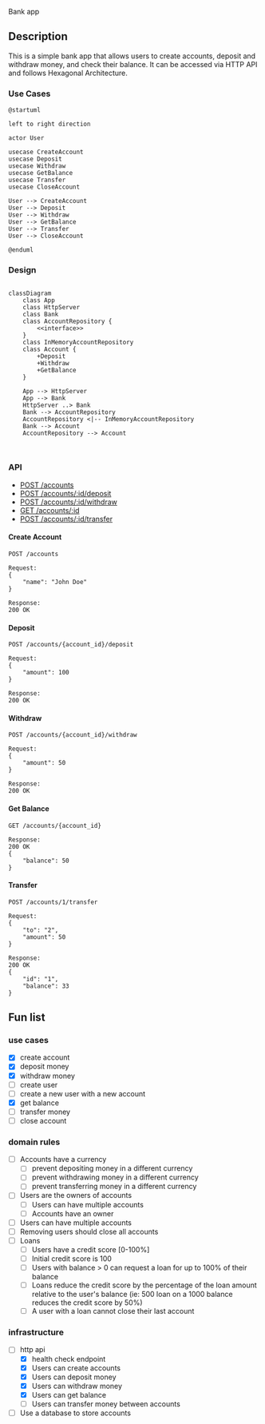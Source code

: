 Bank app

## Description
This is a simple bank app that allows users to create accounts, deposit and withdraw money, and check their balance.
It can be accessed via HTTP API and follows Hexagonal Architecture.



### Use Cases

```plantuml
@startuml

left to right direction

actor User

usecase CreateAccount
usecase Deposit
usecase Withdraw
usecase GetBalance
usecase Transfer
usecase CloseAccount

User --> CreateAccount
User --> Deposit
User --> Withdraw
User --> GetBalance
User --> Transfer
User --> CloseAccount

@enduml

```
### Design

```mermaid

classDiagram
    class App
    class HttpServer
    class Bank
    class AccountRepository {
        <<interface>>
    }
    class InMemoryAccountRepository
    class Account {
        +Deposit
        +Withdraw
        +GetBalance
    }
    
    App --> HttpServer
    App --> Bank
    HttpServer ..> Bank
    Bank --> AccountRepository
    AccountRepository <|-- InMemoryAccountRepository
    Bank --> Account
    AccountRepository --> Account
    


```

### API

- [POST /accounts](#create-account)
- [POST /accounts/:id/deposit](#deposit)
- [POST /accounts/:id/withdraw](#withdraw)
- [GET /accounts/:id](#get-balance)
- [POST /accounts/:id/transfer](#transfer)

#### Create Account
```
POST /accounts

Request: 
{
    "name": "John Doe"
}

Response:
200 OK
```

#### Deposit
```
POST /accounts/{account_id}/deposit

Request:
{
    "amount": 100
}

Response:
200 OK
```

#### Withdraw
```
POST /accounts/{account_id}/withdraw

Request:
{
    "amount": 50
}

Response:
200 OK
```

#### Get Balance
```
GET /accounts/{account_id}

Response:
200 OK
{
    "balance": 50
}
```

#### Transfer
```
POST /accounts/1/transfer

Request:
{
    "to": "2",
    "amount": 50
}

Response:
200 OK
{
    "id": "1",
    "balance": 33
}
```



## Fun list

### use cases
- [x] create account
- [x] deposit money
- [x] withdraw money
- [ ] create user
- [ ] create a new user with a new account
- [x] get balance
- [ ] transfer money
- [ ] close account

### domain rules
- [ ] Accounts have a currency
  - [ ] prevent depositing money in a different currency
  - [ ] prevent withdrawing money in a different currency
  - [ ] prevent transferring money in a different currency
- [ ] Users are the owners of accounts
  - [ ] Users can have multiple accounts
  - [ ] Accounts have an owner
- [ ] Users can have multiple accounts
- [ ] Removing users should close all accounts
- [ ] Loans
  - [ ] Users have a credit score [0-100%]
  - [ ] Initial credit score is 100
  - [ ] Users with balance > 0 can request a loan for up to 100% of their balance
  - [ ] Loans reduce the credit score by the percentage of the loan amount relative to the user's balance
    (ie: 500 loan on a 1000 balance reduces the credit score by 50%)
  - [ ] A user with a loan cannot close their last account

### infrastructure
- [ ] http api
  - [x] health check endpoint
  - [x] Users can create accounts
  - [x] Users can deposit money
  - [x] Users can withdraw money
  - [x] Users can get balance
  - [ ] Users can transfer money between accounts
- [ ] Use a database to store accounts
